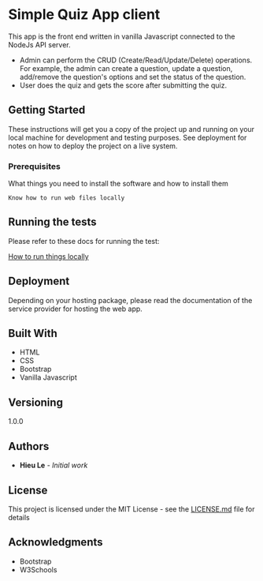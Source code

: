 # Simple Quiz App client

This app is the front end written in vanilla Javascript connected to the NodeJs API server.

- Admin can perform the CRUD (Create/Read/Update/Delete) operations. For example, the admin can create a question, update a question, add/remove the question's options and set the status of the question.
- User does the quiz and gets the score after submitting the quiz.

## Getting Started

These instructions will get you a copy of the project up and running on your local machine for development and testing purposes. See deployment for notes on how to deploy the project on a live system.

### Prerequisites

What things you need to install the software and how to install them

```
Know how to run web files locally
```

## Running the tests

Please refer to these docs for running the test:

[How to run things locally](https://threejs.org/docs/#manual/en/introduction/How-to-run-things-locally)

## Deployment

Depending on your hosting package, please read the documentation of the service provider for hosting the web app.

## Built With

- HTML
- CSS
- Bootstrap
- Vanilla Javascript

## Versioning

1.0.0

## Authors

- **Hieu Le** - _Initial work_

## License

This project is licensed under the MIT License - see the [LICENSE.md](LICENSE.md) file for details

## Acknowledgments

- Bootstrap
- W3Schools
